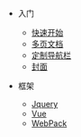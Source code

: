 * 入门

  * [快速开始](quickstart.md)
  * [多页文档](more-pages.md)
  * [定制导航栏](custom-navbar.md)
  * [封面](cover.md)

* 框架

  * [Jquery](Jquery.md)
  * [Vue](Vue.md)
  * [WebPack](WebPack.md)

